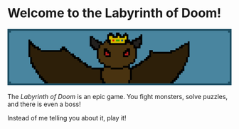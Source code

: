 # Welcome to the Labyrinth of Doom!
![Labyrinth of Doom](images/bat.png)

The *Labyrinth of Doom* is an epic game. You fight monsters, solve puzzles, and there is even a boss!

Instead of me telling you about it, play it!
